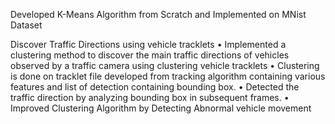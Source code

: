 Developed K-Means Algorithm from Scratch and Implemented on MNist Dataset

Discover Traffic Directions using vehicle tracklets
• Implemented a clustering method to discover the main traffic directions of vehicles observed by a traffic camera using clustering vehicle tracklets
• Clustering is done on tracklet file developed from tracking algorithm containing various features and list of detection containing bounding box.
• Detected the traffic direction by analyzing bounding box in subsequent frames.
• Improved Clustering Algorithm by Detecting Abnormal vehicle movement
